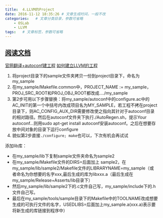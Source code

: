 ```yaml
---
title:  4.LLVM的Project
date: 2016-11-12 18:35:26 # 文章生成时间，一般不改
categories:   # 文章分类目录，参数可省略
    - OSLab
    - LLVM
tags:   # 文章标签，参数可省略
---
```

## [阅读文档](http://llvm.org/docs/Projects.html)
[官网翻译+autoconf建工程](http://blog.csdn.net/ioripolo/article/details/5413343)
[如何建立LLVM的工程](http://blog.csdn.net/snsn1984/article/details/8099105)
<!--more-->
1. 将project目录下的sample文件夹拷贝一份到project目录下，命名为my_sample
2. 在my_sample/Makefile.common中，PROJECT_NAME := my_sample，PROJ_SRC_ROOT和PROJ_OBJ_ROOT都改成..../my_sample
3. 第2步可用以下步骤替换：将my_sample/autoconf中的configure.ac中的AC_INIT的第一个中括号内改成项目名为MY_SAMPLE，若工程不拷在project目录下，则AC_CONFIG_AUX_DIR需要修改使之指向其针对于autoconf目录的相对路径。然后在autoconf文件夹下执行./AutoRegen.sh，提示Your autoconf...则用sudo apt-get install autoconf安装autoconf。之后在想要存放中间对象的目录下运行configure
4. 貌似第2步直接`./configure; make`也可以，下次有机会再试试

添加lib库：
* 在my_sample/lib下复制sample文件夹命名为sample2
* 在my_sample/Makefile文件的DIRS=后面加上 sample2，在my_sample/lib/sample2/Makefile文件的LIBRARYNAME=my_sample（或者命名为你想要的名字xxx,最后生成的库为libxxx.a（最后生成在my_sample/Release+Asserts/lib目录下）
* 然后my_sample/lib/sample2下的.c文件自己写，my_sample/include下的.h文件自己写。
* 最后在my_sample/tools/sample目录下的Makefile中的TOOLNAME改成想要生成的可执行文件的名字，USEDLIBS=后面加上my_sample.a(xxx.a)表示要将新生成的库链接到程序中）

```

```
